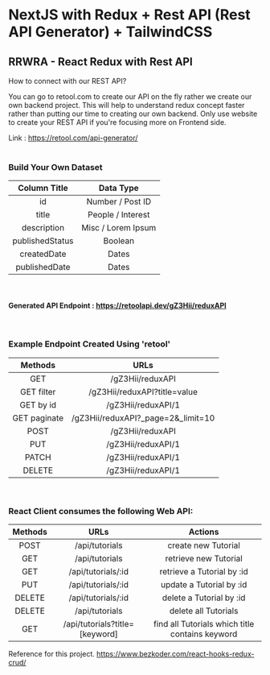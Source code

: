 # NextJS with Redux + Rest API (Rest API Generator) + TailwindCSS

## RRWRA - React Redux with Rest API

How to connect with our REST API?

You can go to retool.com to create our API on the fly rather we create our own backend project.
This will help to understand redux concept faster rather than putting our time to creating our 
own backend. Only use website to create your REST API if you're focusing more on Frontend side.

Link : https://retool.com/api-generator/
<br><br>
### Build Your Own Dataset

| Column Title | Data Type|
| :---: | :---: |
| id | Number / Post ID |
| title | People / Interest |
| description | Misc / Lorem Ipsum |
| publishedStatus | Boolean |
| createdDate | Dates |
| publishedDate | Dates |

<br>

#### Generated API Endpoint : https://retoolapi.dev/gZ3Hii/reduxAPI

<br>

### Example Endpoint Created Using 'retool'
| Methods | URLs |
| :---: | :---: |
| GET | /gZ3Hii/reduxAPI |
| GET filter | /gZ3Hii/reduxAPI?title=value |
| GET by id | /gZ3Hii/reduxAPI/1 |
| GET paginate | /gZ3Hii/reduxAPI?_page=2&_limit=10 |
| POST | /gZ3Hii/reduxAPI |
| PUT | /gZ3Hii/reduxAPI/1 |
| PATCH | /gZ3Hii/reduxAPI/1 |
| DELETE | /gZ3Hii/reduxAPI/1 |

<br>

### React Client consumes the following Web API:

| Methods | URLs| Actions |
| :---: | :---: | :---: |
| POST | /api/tutorials | create new Tutorial|
| GET | /api/tutorials | retrieve  new Tutorial|
| GET | /api/tutorials/:id	 | retrieve a Tutorial by :id |
| PUT | /api/tutorials/:id	 | update a Tutorial by :id |
| DELETE | /api/tutorials/:id	 | delete a Tutorial by :id |
| DELETE | /api/tutorials | delete all Tutorials |
| GET | /api/tutorials?title=[keyword] | find all Tutorials which title contains keyword |

Reference for this project.
https://www.bezkoder.com/react-hooks-redux-crud/


